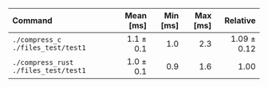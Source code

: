| Command | Mean [ms] | Min [ms] | Max [ms] | Relative |
|:---|---:|---:|---:|---:|
| `./compress_c ./files_test/test1` | 1.1 ± 0.1 | 1.0 | 2.3 | 1.09 ± 0.12 |
| `./compress_rust ./files_test/test1` | 1.0 ± 0.1 | 0.9 | 1.6 | 1.00 |
